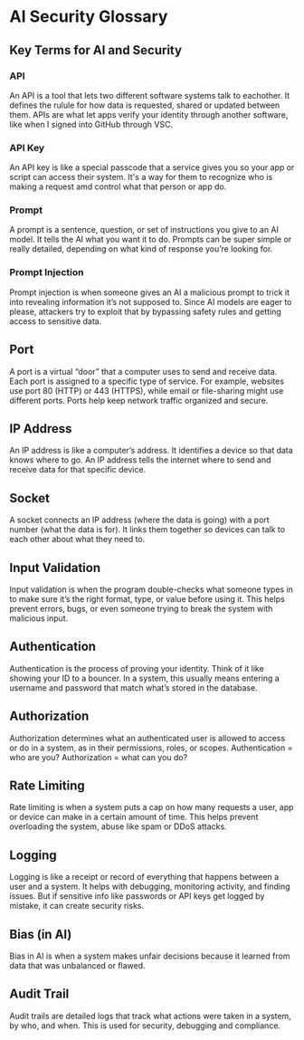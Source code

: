 # AI Security Glossary

## Key Terms for AI and Security

### API
 An API is a tool that lets two different software systems talk to eachother. It defines the rulule for how data is requested, shared or updated between them. APIs are what let apps verify your identity through another software, like when I signed into GitHub through VSC.

### API Key
An API key is like a special passcode that a service gives you so your app or script can access their system. It's a way for them to recognize who is making a request amd control what that person or app do.

### Prompt
A prompt is a sentence, question, or set of instructions you give to an AI model. It tells the AI what you want it to do. Prompts can be super simple or really detailed, depending on what kind of response you’re looking for.

### Prompt Injection
Prompt injection is when someone gives an AI a malicious prompt to trick it into revealing information it’s not supposed to. Since AI models are eager to please, attackers try to exploit that by bypassing safety rules and getting access to sensitive data.

## Port
A port is a virtual “door” that a computer uses to send and receive data. Each port is assigned to a specific type of service. For example, websites use port 80 (HTTP) or 443 (HTTPS), while email or file-sharing might use different ports. Ports help keep network traffic organized and secure.

## IP Address
An IP address is like a computer’s address. It identifies a device so that data knows where to go. An IP address tells the internet where to send and receive data for that specific device.

## Socket
A socket connects an IP address (where the data is going) with a port number (what the data is for). It links them together so devices can talk to each other about what they need to.

## Input Validation
Input validation is when the program double-checks what someone types in to make sure it’s the right format, type, or value before using it. This helps prevent errors, bugs, or even someone trying to break the system with malicious input.

## Authentication
Authentication is the process of proving your identity. Think of it like showing your ID to a bouncer. In a system, this usually means entering a username and password that match what’s stored in the database.

## Authorization
Authorization determines what an authenticated user is allowed to access or do in a system, as in their permissions, roles, or scopes. Authentication = who are you? Authorization = what can you do?

## Rate Limiting
Rate limiting is when a system puts a cap on how many requests a user, app or device can make in a certain amount of time. This helps prevent overloading the system, abuse like spam or DDoS attacks.

## Logging
Logging is like a receipt or record of everything that happens between a user and a system. It helps with debugging, monitoring activity, and finding issues. But if sensitive info like passwords or API keys get logged by mistake, it can create security risks.

## Bias (in AI)
Bias in AI is when a system makes unfair decisions because it learned from data that was unbalanced or flawed.

## Audit Trail
Audit trails are detailed logs that track what actions were taken in a system, by who, and when. This is used for security, debugging and compliance.
